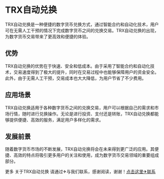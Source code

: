 # TRX自动兑换

TRX自动兑换是一种便捷的数字货币兑换方式，通过智能合约和自动化技术，用户可在无需人工干预的情况下完成数字货币之间的兑换交易。TRX自动兑换的出现，为数字货币交易带来了更高效和便捷的体验。

## 优势

TRX自动兑换的优势在于快速、安全和低成本。由于采用了智能合约和自动化技术，交易速度得到了极大的提升，同时在交易过程中也能够保障用户的资金安全。此外，由于无需人工干预，交易成本也大大降低，为用户节省了不少费用。

## 应用场景

TRX自动兑换适用于各种数字货币之间的兑换交易，用户可以根据自己的需求和市场行情，随时进行兑换操作。无论是进行投资、支付还是转账，TRX自动兑换都能够提供便捷、高效的服务，满足用户多样化的需求。

## 发展前景

随着数字货币市场的不断发展，TRX自动兑换将会在未来得到更广泛的应用。其便捷、高效的特点将吸引更多用户的关注和使用，成为数字货币交易领域的重要组成部分。

更多 关于TRX自动兑换 请通过✈与我们联系，感谢阅读，谢谢！[点击这里✈联系](https://trx.tw)